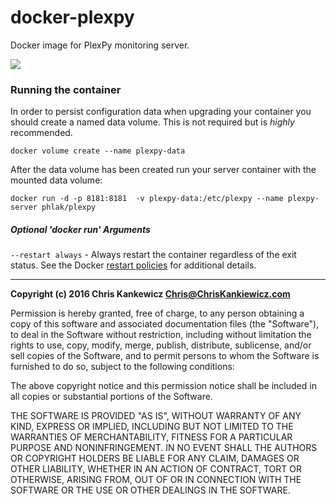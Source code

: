 docker-plexpy
=============

Docker image for PlexPy monitoring server.

[![](https://images.microbadger.com/badges/image/phlak/plexpy.svg)](http://microbadger.com/#/images/phlak/plexpy "Get your own image badge on microbadger.com")


### Running the container

In order to persist configuration data when upgrading your container you should create a named data
volume. This is not required but is _highly_ recommended.

    docker volume create --name plexpy-data

After the data volume has been created run your server container with the mounted data volume:

    docker run -d -p 8181:8181  -v plexpy-data:/etc/plexpy --name plexpy-server phlak/plexpy


##### Optional 'docker run' Arguments

`--restart always` - Always restart the container regardless of the exit status. See the Docker
                     [restart policies](https://goo.gl/OI87rA) for additional details.


-----

**Copyright (c) 2016 Chris Kankewicz <Chris@ChrisKankiewicz.com>**

Permission is hereby granted, free of charge, to any person obtaining a copy
of this software and associated documentation files (the "Software"), to deal
in the Software without restriction, including without limitation the rights
to use, copy, modify, merge, publish, distribute, sublicense, and/or sell
copies of the Software, and to permit persons to whom the Software is
furnished to do so, subject to the following conditions:

The above copyright notice and this permission notice shall be included in
all copies or substantial portions of the Software.

THE SOFTWARE IS PROVIDED "AS IS", WITHOUT WARRANTY OF ANY KIND, EXPRESS OR
IMPLIED, INCLUDING BUT NOT LIMITED TO THE WARRANTIES OF MERCHANTABILITY,
FITNESS FOR A PARTICULAR PURPOSE AND NONINFRINGEMENT. IN NO EVENT SHALL THE
AUTHORS OR COPYRIGHT HOLDERS BE LIABLE FOR ANY CLAIM, DAMAGES OR OTHER
LIABILITY, WHETHER IN AN ACTION OF CONTRACT, TORT OR OTHERWISE, ARISING FROM,
OUT OF OR IN CONNECTION WITH THE SOFTWARE OR THE USE OR OTHER DEALINGS IN
THE SOFTWARE.
